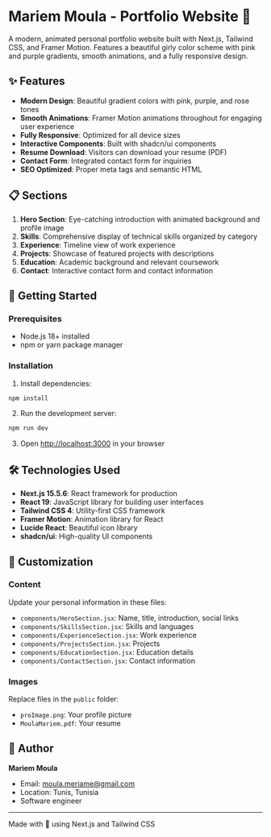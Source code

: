 # Mariem Moula - Portfolio Website 💖

A modern, animated personal portfolio website built with Next.js, Tailwind CSS, and Framer Motion. Features a beautiful girly color scheme with pink and purple gradients, smooth animations, and a fully responsive design.

## ✨ Features

- **Modern Design**: Beautiful gradient colors with pink, purple, and rose tones
- **Smooth Animations**: Framer Motion animations throughout for engaging user experience
- **Fully Responsive**: Optimized for all device sizes
- **Interactive Components**: Built with shadcn/ui components
- **Resume Download**: Visitors can download your resume (PDF)
- **Contact Form**: Integrated contact form for inquiries
- **SEO Optimized**: Proper meta tags and semantic HTML

## 📋 Sections

1. **Hero Section**: Eye-catching introduction with animated background and profile image
2. **Skills**: Comprehensive display of technical skills organized by category
3. **Experience**: Timeline view of work experience
4. **Projects**: Showcase of featured projects with descriptions
5. **Education**: Academic background and relevant coursework
6. **Contact**: Interactive contact form and contact information

## 🚀 Getting Started

### Prerequisites

- Node.js 18+ installed
- npm or yarn package manager

### Installation

1. Install dependencies:

```bash
npm install
```

2. Run the development server:

```bash
npm run dev
```

3. Open [http://localhost:3000](http://localhost:3000) in your browser

## 🛠️ Technologies Used

- **Next.js 15.5.6**: React framework for production
- **React 19**: JavaScript library for building user interfaces
- **Tailwind CSS 4**: Utility-first CSS framework
- **Framer Motion**: Animation library for React
- **Lucide React**: Beautiful icon library
- **shadcn/ui**: High-quality UI components

## 🎨 Customization

### Content

Update your personal information in these files:

- `components/HeroSection.jsx`: Name, title, introduction, social links
- `components/SkillsSection.jsx`: Skills and languages
- `components/ExperienceSection.jsx`: Work experience
- `components/ProjectsSection.jsx`: Projects
- `components/EducationSection.jsx`: Education details
- `components/ContactSection.jsx`: Contact information

### Images

Replace files in the `public` folder:

- `proImage.png`: Your profile picture
- `MoulaMariem.pdf`: Your resume


## 👤 Author

**Mariem Moula**

- Email: moula.meriame@gmail.com
- Location: Tunis, Tunisia
-  Software engineer

---

Made with 💖 using Next.js and Tailwind CSS
